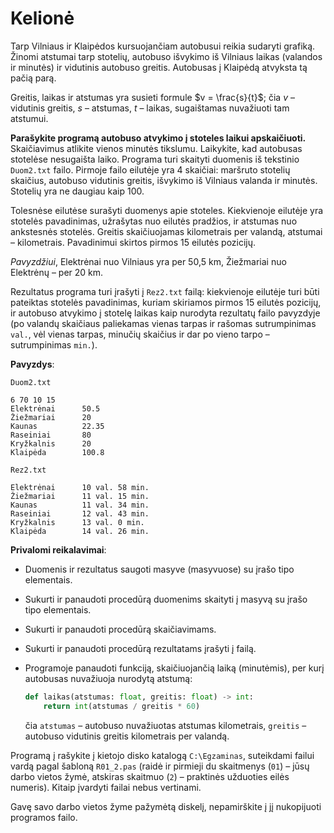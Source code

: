 Kelionė
=======

Tarp Vilniaus ir Klaipėdos kursuojančiam autobusui reikia sudaryti grafiką. Žinomi atstumai tarp stotelių, autobuso išvykimo iš Vilniaus laikas (valandos ir minutės) ir vidutinis autobuso greitis. Autobusas į Klaipėdą atvyksta tą pačią parą. 

Greitis, laikas ir atstumas yra susieti formule $v = \frac{s}{t}$; čia $v$ – vidutinis greitis, $s$ – atstumas, $t$ – laikas, sugaištamas nuvažiuoti tam atstumui. 

**Parašykite programą autobuso atvykimo į stoteles laikui apskaičiuoti.** Skaičiavimus atlikite vienos minutės tikslumu. Laikykite, kad autobusas stotelėse nesugaišta laiko. Programa turi skaityti duomenis iš tekstinio `Duom2.txt` failo. Pirmoje failo eilutėje yra 4 skaičiai: maršruto stotelių skaičius, autobuso vidutinis greitis, išvykimo iš Vilniaus valanda ir minutės. Stotelių yra ne daugiau kaip 100. 

Tolesnėse eilutėse surašyti duomenys apie stoteles. Kiekvienoje eilutėje yra stotelės pavadinimas, užrašytas nuo eilutės pradžios, ir atstumas nuo ankstesnės stotelės. Greitis skaičiuojamas kilometrais per valandą, atstumai – kilometrais. Pavadinimui skirtos pirmos 15 eilutės pozicijų. 

*Pavyzdžiui*, Elektrėnai nuo Vilniaus yra per 50,5 km, Žiežmariai nuo Elektrėnų – per 20 km. 

Rezultatus programa turi įrašyti į `Rez2.txt` failą: kiekvienoje eilutėje turi būti pateiktas stotelės pavadinimas, kuriam skiriamos pirmos 15 eilutės pozicijų, ir autobuso atvykimo į stotelę laikas kaip nurodyta rezultatų failo pavyzdyje (po valandų skaičiaus paliekamas vienas tarpas ir rašomas sutrumpinimas `val.`, vėl vienas tarpas, minučių skaičius ir dar po vieno tarpo – sutrumpinimas `min.`). 

**Pavyzdys**:

`Duom2.txt`

```
6 70 10 15
Elektrėnai      50.5
Žiežmariai      20
Kaunas          22.35
Raseiniai       80
Kryžkalnis      20
Klaipėda        100.8
```

`Rez2.txt`

```
Elektrėnai      10 val. 58 min.
Žiežmariai      11 val. 15 min.
Kaunas          11 val. 34 min.
Raseiniai       12 val. 43 min.
Kryžkalnis      13 val. 0 min.
Klaipėda        14 val. 26 min.
```

**Privalomi reikalavimai**:

- Duomenis ir rezultatus saugoti masyve (masyvuose) su įrašo tipo elementais. 
- Sukurti ir panaudoti procedūrą duomenims skaityti į masyvą su įrašo tipo elementais. 
- Sukurti ir panaudoti procedūrą skaičiavimams. 
- Sukurti ir panaudoti procedūrą rezultatams įrašyti į failą. 
- Programoje panaudoti funkciją, skaičiuojančią laiką (minutėmis), per kurį autobusas nuvažiuoja nurodytą atstumą: 

    ```python
    def laikas(atstumas: float, greitis: float) -> int:
        return int(atstumas / greitis * 60)
    ```

    čia `atstumas` – autobuso nuvažiuotas atstumas kilometrais, `greitis` – autobuso vidutinis greitis kilometrais per valandą. 

Programą į rašykite į kietojo disko katalogą `C:\Egzaminas`, suteikdami failui vardą pagal šabloną `R01_2.pas` (raidė ir pirmieji du skaitmenys (`01`) – jūsų darbo vietos žymė, atskiras skaitmuo (`2`) – praktinės užduoties eilės numeris). Kitaip įvardyti failai nebus vertinami. 

Gavę savo darbo vietos žyme pažymėtą diskelį, nepamirškite į jį nukopijuoti programos failo. 
